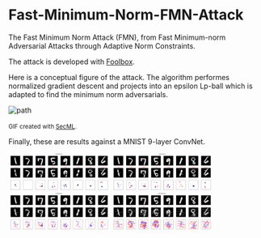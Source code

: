 # Fast-Minimum-Norm-FMN-Attack

The Fast Minimum Norm Attack (FMN), from 
Fast Minimum-norm Adversarial Attacks through Adaptive Norm Constraints.

The attack is developed with [Foolbox](https://foolbox.readthedocs.io/en/stable/).

Here is a conceptual figure of the attack. The algorithm performes normalized 
gradient descent and projects into an epsilon Lp-ball which is adapted to 
find the minimum norm adversarials.

<img src="assets/gifs/path.gif" alt="path" width="400"/>

<small> GIF created with [SecML](https://secml.gitlab.io/).</small>

Finally, these are results against a MNIST 9-layer ConvNet.

<img src="assets/images/examples_L0FMNAttack.png" alt="L0" style="width:200px;"/>
<img src="assets/images/examples_L1FMNAttack.png" alt="L1" style="width:200px;"/>
<img src="assets/images/examples_L2FMNAttack.png" alt="L2" style="width:200px;"/>
<img src="assets/images/examples_LInfFMNAttack.png" alt="LInf" style="width:200px;"/>

